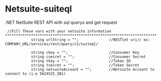 # Netsuite-suiteql

.NET NetSuite REST API with sql querys and get request


     //Fill These vars with your netsuite information **********************************************************************
                string urlString = "";              //RESTlet uri// ex: COMPANY_URL/services/rest/query/v1/suiteql/

                string ckey = "";                   //Consumer Key
                string csecret = "";                //Consumer Secret
                string tkey = "";                   //Token ID
                string tsecret = "";                //Token Secret
                string netsuiteAccount = "";        //Netsuite Account to connect to (i.e 5624525_SB1)
